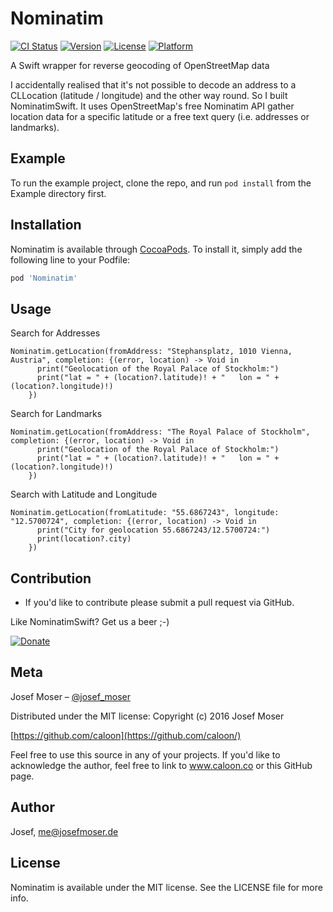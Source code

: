 # Nominatim

[![CI Status](http://img.shields.io/travis/Josef/Nominatim.svg?style=flat)](https://travis-ci.org/Josef/Nominatim)
[![Version](https://img.shields.io/cocoapods/v/Nominatim.svg?style=flat)](http://cocoapods.org/pods/Nominatim)
[![License](https://img.shields.io/cocoapods/l/Nominatim.svg?style=flat)](http://cocoapods.org/pods/Nominatim)
[![Platform](https://img.shields.io/cocoapods/p/Nominatim.svg?style=flat)](http://cocoapods.org/pods/Nominatim)

A Swift wrapper for reverse geocoding of OpenStreetMap data

I accidentally realised that it's not possible to decode an address to a CLLocation (latitude / longitude) and the other way round. So I built NominatimSwift. It uses OpenStreetMap's free Nominatim API gather location data for a specific latitude or a free text query (i.e. addresses or landmarks).

## Example

To run the example project, clone the repo, and run `pod install` from the Example directory first.

## Installation

Nominatim is available through [CocoaPods](http://cocoapods.org). To install
it, simply add the following line to your Podfile:

```ruby
pod 'Nominatim'
```

## Usage

Search for Addresses
```
Nominatim.getLocation(fromAddress: "Stephansplatz, 1010 Vienna, Austria", completion: {(error, location) -> Void in
      print("Geolocation of the Royal Palace of Stockholm:")
      print("lat = " + (location?.latitude)! + "   lon = " + (location?.longitude)!)
    })
```
Search for Landmarks
```
Nominatim.getLocation(fromAddress: "The Royal Palace of Stockholm", completion: {(error, location) -> Void in
      print("Geolocation of the Royal Palace of Stockholm:")
      print("lat = " + (location?.latitude)! + "   lon = " + (location?.longitude)!)
    })
```
Search with Latitude and Longitude
```
Nominatim.getLocation(fromLatitude: "55.6867243", longitude: "12.5700724", completion: {(error, location) -> Void in
      print("City for geolocation 55.6867243/12.5700724:")
      print(location?.city)
    })
```


## Contribution
- If you'd like to contribute please submit a pull request via GitHub. 

Like NominatimSwift? Get us a beer ;-) 

[![Donate](https://www.paypalobjects.com/en_US/i/btn/btn_donate_LG.gif)](https://www.paypal.com/cgi-bin/webscr?cmd=_s-xclick&hosted_button_id=NVFEEVXQSSM9S)

## Meta

Josef Moser – [@josef_moser](https://twitter.com/josef_moser)

Distributed under the MIT license: Copyright (c) 2016 Josef Moser

[https://github.com/caloon](https://github.com/caloon/)

Feel free to use this source in any of your projects. If you'd like to acknowledge the author, feel free to link to www.caloon.co or this GitHub page.


## Author

Josef, me@josefmoser.de

## License

Nominatim is available under the MIT license. See the LICENSE file for more info.
